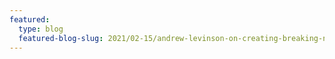 ```yaml
---
featured:
  type: blog
  featured-blog-slug: 2021/02-15/andrew-levinson-on-creating-breaking-news-visualizations-for-the-wall-street-journal/readme
---
```


